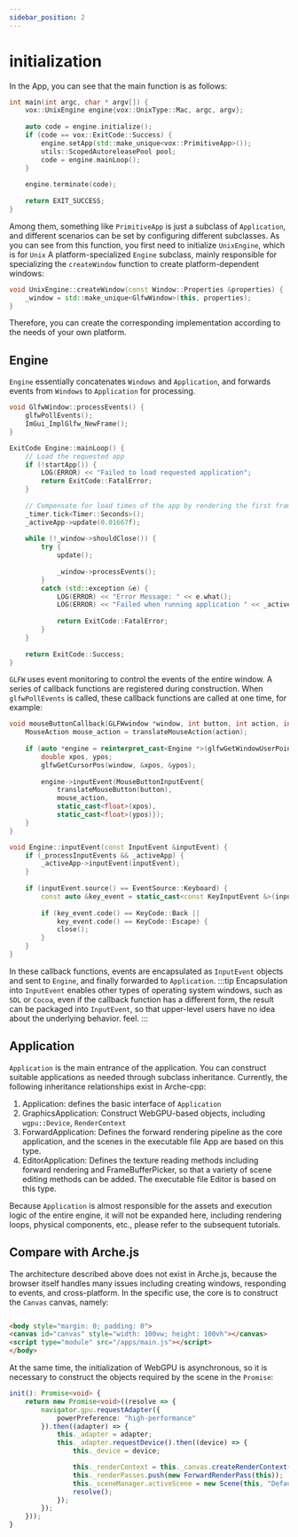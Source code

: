 ```yaml
---
sidebar_position: 2
---
```


# initialization

In the App, you can see that the main function is as follows:

```cpp
int main(int argc, char * argv[]) {
    vox::UnixEngine engine{vox::UnixType::Mac, argc, argv};
        
    auto code = engine.initialize();
    if (code == vox::ExitCode::Success) {
        engine.setApp(std::make_unique<vox::PrimitiveApp>());
        utils::ScopedAutoreleasePool pool;
        code = engine.mainLoop();
    }
    
    engine.terminate(code);
    
    return EXIT_SUCCESS;
}
```

Among them, something like `PrimitiveApp` is just a subclass of `Application`, and different scenarios can be set by
configuring different subclasses. As you can see from this function, you first need to initialize `UnixEngine`, which is
for `Unix`
A platform-specialized `Engine` subclass, mainly responsible for specializing the `createWindow` function to create
platform-dependent windows:

```cpp
void UnixEngine::createWindow(const Window::Properties &properties) {
    _window = std::make_unique<GlfwWindow>(this, properties);
}
```

Therefore, you can create the corresponding implementation according to the needs of your own platform.

## Engine

`Engine` essentially concatenates `Windows` and `Application`, and forwards events from `Windows` to `Application` for
processing.

```cpp
void GlfwWindow::processEvents() {
    glfwPollEvents();
    ImGui_ImplGlfw_NewFrame();
}

ExitCode Engine::mainLoop() {
    // Load the requested app
    if (!startApp()) {
        LOG(ERROR) << "Failed to load requested application";
        return ExitCode::FatalError;
    }
    
    // Compensate for load times of the app by rendering the first frame pre-emptively
    _timer.tick<Timer::Seconds>();
    _activeApp->update(0.01667f);
    
    while (!_window->shouldClose()) {
        try {
            update();
            
            _window->processEvents();
        }
        catch (std::exception &e) {
            LOG(ERROR) << "Error Message: " << e.what();
            LOG(ERROR) << "Failed when running application " << _activeApp->name();
            
            return ExitCode::FatalError;
        }
    }
    
    return ExitCode::Success;
}
```

`GLFW` uses event monitoring to control the events of the entire window. A series of callback functions are registered
during construction. When `glfwPollEvents` is called, these callback functions are called at one time, for example:

```cpp
void mouseButtonCallback(GLFWwindow *window, int button, int action, int /*mods*/) {
    MouseAction mouse_action = translateMouseAction(action);
    
    if (auto *engine = reinterpret_cast<Engine *>(glfwGetWindowUserPointer(window))) {
        double xpos, ypos;
        glfwGetCursorPos(window, &xpos, &ypos);
        
        engine->inputEvent(MouseButtonInputEvent{
            translateMouseButton(button),
            mouse_action,
            static_cast<float>(xpos),
            static_cast<float>(ypos)});
    }
}

void Engine::inputEvent(const InputEvent &inputEvent) {
    if (_processInputEvents && _activeApp) {
        _activeApp->inputEvent(inputEvent);
    }
    
    if (inputEvent.source() == EventSource::Keyboard) {
        const auto &key_event = static_cast<const KeyInputEvent &>(inputEvent);
        
        if (key_event.code() == KeyCode::Back ||
            key_event.code() == KeyCode::Escape) {
            close();
        }
    }
}
```

In these callback functions, events are encapsulated as `InputEvent` objects and sent to `Engine`, and finally forwarded
to `Application`.
:::tip 
Encapsulation into `InputEvent` enables other types of operating system windows, such as `SDL` or `Cocoa`, even
if the callback function has a different form, the result can be packaged into `InputEvent`, so that upper-level users
have no idea about the underlying behavior. feel.
:::

## Application

`Application` is the main entrance of the application. You can construct suitable applications as needed through
subclass inheritance. Currently, the following inheritance relationships exist in Arche-cpp:

1. Application: defines the basic interface of `Application`
2. GraphicsApplication: Construct WebGPU-based objects, including `wgpu::Device`, `RenderContext`
3. ForwardApplication: Defines the forward rendering pipeline as the core application, and the scenes in the executable
   file App are based on this type.
4. EditorApplication: Defines the texture reading methods including forward rendering and FrameBufferPicker, so that a
   variety of scene editing methods can be added. The executable file Editor is based on this type.

Because `Application` is almost responsible for the assets and execution logic of the entire engine, it will not be
expanded here, including rendering loops, physical components, etc., please refer to the subsequent tutorials.

## Compare with Arche.js

The architecture described above does not exist in Arche.js, because the browser itself handles many issues including
creating windows, responding to events, and cross-platform. In the specific use, the core is to construct the `Canvas`
canvas, namely:

```html

<body style="margin: 0; padding: 0">
<canvas id="canvas" style="width: 100vw; height: 100vh"></canvas>
<script type="module" src="/apps/main.js"></script>
</body>
```

At the same time, the initialization of WebGPU is asynchronous, so it is necessary to construct the objects required by
the scene in the `Promise`:

```ts
init(): Promise<void> {
    return new Promise<void>((resolve => {
        navigator.gpu.requestAdapter({
            powerPreference: "high-performance"
        }).then((adapter) => {
            this._adapter = adapter;
            this._adapter.requestDevice().then((device) => {
                this._device = device;

                this._renderContext = this._canvas.createRenderContext(this._adapter, this._device);
                this._renderPasses.push(new ForwardRenderPass(this));
                this._sceneManager.activeScene = new Scene(this, "DefaultScene");
                resolve();
            });
        });
    }));
}
```
